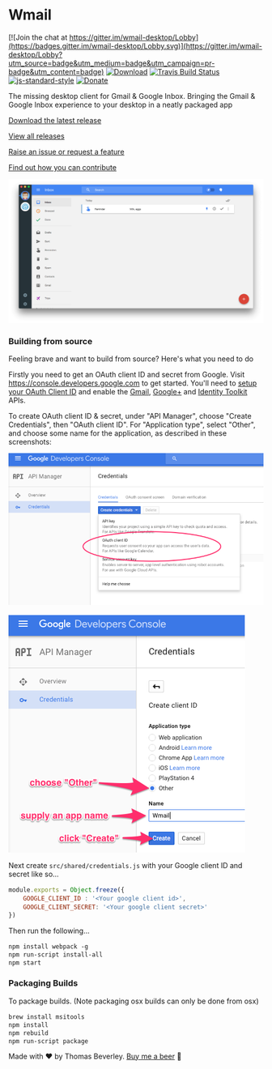 # Wmail

[![Join the chat at https://gitter.im/wmail-desktop/Lobby](https://badges.gitter.im/wmail-desktop/Lobby.svg)](https://gitter.im/wmail-desktop/Lobby?utm_source=badge&utm_medium=badge&utm_campaign=pr-badge&utm_content=badge)
[![Download](https://img.shields.io/github/downloads/Thomas101/wmail/total.svg)](https://github.com/Thomas101/wmail/releases)
[![Travis Build Status](https://img.shields.io/travis/Thomas101/wmail.svg)](http://travis-ci.org/Thomas101/wmail)
[![js-standard-style](https://img.shields.io/badge/code%20style-standard-brightgreen.svg)](http://standardjs.com/)
[![Donate](https://img.shields.io/badge/Donate-PayPal-green.svg)](https://www.paypal.me/ThomasBeverley)


The missing desktop client for Gmail & Google Inbox. Bringing the Gmail & Google Inbox experience to your desktop in a neatly packaged app

[Download the latest release](http://thomas101.github.io/wmail/download)

[View all releases](https://github.com/Thomas101/wmail/releases)

[Raise an issue or request a feature](https://github.com/Thomas101/wmail/issues)

[Find out how you can contribute](https://github.com/Thomas101/wmail/wiki/Contributing)

![Screenshot](https://raw.githubusercontent.com/Thomas101/wmail/master/.github/screenshot.png "Screenshot")


### Building from source

Feeling brave and want to build from source? Here's what you need to do

Firstly you need to get an OAuth client ID and secret from Google.
Visit https://console.developers.google.com to get started.
You'll need to [setup your OAuth Client ID](https://console.developers.google.com/apis/credentials) and enable the [Gmail](https://console.developers.google.com/apis/api/gmail/overview), [Google+](https://console.developers.google.com/apis/api/plus/overview) and [Identity Toolkit](https://console.developers.google.com/apis/api/identitytoolkit/overview) APIs.

To create OAuth client ID & secret, under "API Manager", choose "Create Credentials", then "OAuth client ID".
For "Application type", select "Other", and choose some name for the application, as described in these screenshots:

![Create credentials](https://raw.githubusercontent.com/Thomas101/wmail/master/.github/gdc-create-credentials.png "Create Credentials")
<br />
<br />
![Create OAuth client ID](https://raw.githubusercontent.com/Thomas101/wmail/master/.github/gdc-oauth-client-id-creation.png "Create OAuth Client ID")

Next create `src/shared/credentials.js` with your Google client ID and secret like so...

```js
module.exports = Object.freeze({
	GOOGLE_CLIENT_ID : '<Your google client id>',
	GOOGLE_CLIENT_SECRET: '<Your google client secret>'
})
```

Then run the following...

```
npm install webpack -g
npm run-script install-all
npm start
```

### Packaging Builds

To package builds. (Note packaging osx builds can only be done from osx)
```
brew install msitools
npm install
npm rebuild
npm run-script package
```


Made with ♥ by Thomas Beverley. [Buy me a beer](https://www.paypal.me/ThomasBeverley) &#127866;
